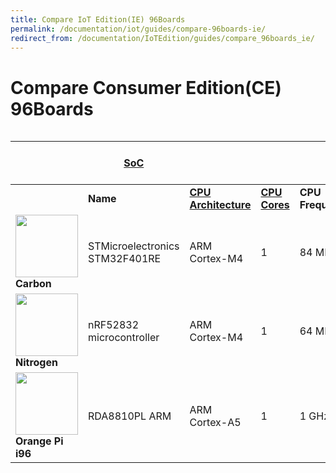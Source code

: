 ```yaml
---
title: Compare IoT Edition(IE) 96Boards
permalink: /documentation/iot/guides/compare-96boards-ie/
redirect_from: /documentation/IoTEdition/guides/compare_96boards_ie/
---
```

# Compare Consumer Edition(CE) 96Boards

<style>
#compare96 img{
	width: 100px;
	height:auto;
}
#compare96 {
	overflow-x: scroll;
}
</style>

<div id="compare96" markdown="1">

|| [**SoC**](https://en.wikipedia.org/wiki/System_on_a_chip) ||||[**RAM**](https://en.wikipedia.org/wiki/Random-access_memory)||On-Board Storage||
|--- |--- |--- |--- |--- |--- |--- |--- |--- |
||**Name**|[**CPU Architecture**](https://en.wikipedia.org/wiki/ARM_architecture)|[**CPU Cores**](https://en.wikipedia.org/wiki/Multi-core_processor)|**CPU Frequency**|**Size**|**Type**|**Size**|**Type**|
|![](../carbon/additional-docs/images/images-board/hd/carbon-front-hd.png)**Carbon**|STMicroelectronics STM32F401RE|ARM Cortex-M4|1|84 MHz|96 KB|SRAM|512 KB|Flash|
|![](../nitrogen/additional-docs/images/images-board/hd/nitrogen-front-hd.png)**Nitrogen**|nRF52832 microcontroller|ARM Cortex-M4|1|64 MHz|64 KB|SRAM|512 KB|Flash|
|![](../orangepi-i96/additional-docs/images/images-board/i96-front-crop.JPG)**Orange Pi i96**|RDA8810PL ARM|ARM Cortex-A5|1|1 GHz|256 MB|LPDDR2|512 MB|NAND Flash|

</div>
